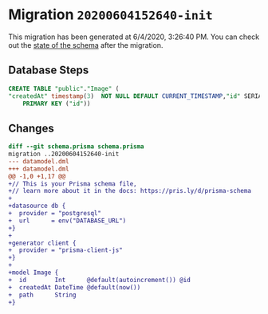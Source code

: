 # Migration `20200604152640-init`

This migration has been generated at 6/4/2020, 3:26:40 PM.
You can check out the [state of the schema](./schema.prisma) after the migration.

## Database Steps

```sql
CREATE TABLE "public"."Image" (
"createdAt" timestamp(3)  NOT NULL DEFAULT CURRENT_TIMESTAMP,"id" SERIAL,"path" text  NOT NULL ,
    PRIMARY KEY ("id"))
```

## Changes

```diff
diff --git schema.prisma schema.prisma
migration ..20200604152640-init
--- datamodel.dml
+++ datamodel.dml
@@ -1,0 +1,17 @@
+// This is your Prisma schema file,
+// learn more about it in the docs: https://pris.ly/d/prisma-schema
+
+datasource db {
+  provider = "postgresql"
+  url      = env("DATABASE_URL")
+}
+
+generator client {
+  provider = "prisma-client-js"
+}
+
+model Image {
+  id        Int      @default(autoincrement()) @id
+  createdAt DateTime @default(now())
+  path      String
+}
```


